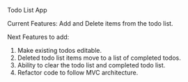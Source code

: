 Todo List App

Current Features:
Add and Delete items from the todo list.

Next Features to add:
1. Make existing todos editable.
2. Deleted todo list items move to a list of completed todos.
3. Ability to clear the todo list and completed todo list.
4. Refactor code to follow MVC architecture.
